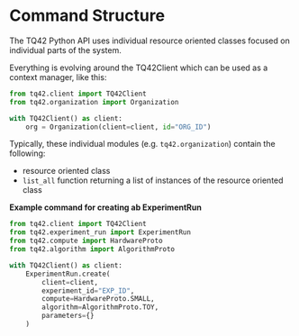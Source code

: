 # Command Structure

The TQ42 Python API uses individual resource oriented classes focused on individual parts of the system.

Everything is evolving around the TQ42Client which can be used as a context manager, like this:

```python
from tq42.client import TQ42Client
from tq42.organization import Organization

with TQ42Client() as client:
    org = Organization(client=client, id="ORG_ID")
```

Typically, these individual modules (e.g. `tq42.organization`) contain the following:

- resource oriented class
- `list_all` function returning a list of instances of the resource oriented class

**Example command for creating ab ExperimentRun**

```python
from tq42.client import TQ42Client
from tq42.experiment_run import ExperimentRun
from tq42.compute import HardwareProto
from tq42.algorithm import AlgorithmProto

with TQ42Client() as client:
    ExperimentRun.create(
        client=client,
        experiment_id="EXP_ID",
        compute=HardwareProto.SMALL,
        algorithm=AlgorithmProto.TOY,
        parameters={}
    )
```